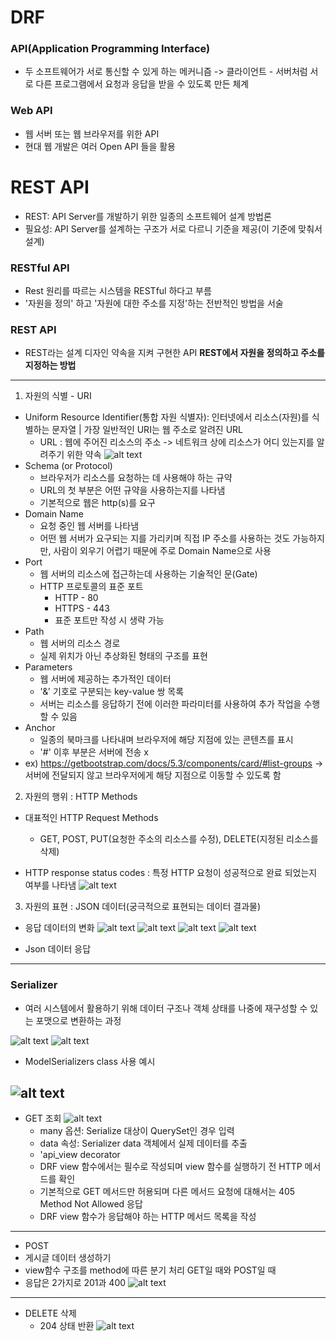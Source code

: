 # DRF

### API(Application Programming Interface)
- 두 소프트웨어가 서로 통신할 수 있게 하는 메커니즘
-> 클라이언트 - 서버처럼 서로 다른 프로그램에서 요청과 응답을 받을 수 있도록 만든 체계

### Web API
- 웹 서버 또는 웹 브라우저를 위한 API
- 현대 웹 개발은 여러 Open API 들을 활용

# REST API
- REST: API Server를 개발하기 위한 일종의 소프트웨어 설계 방법론
- 필요성: API Server를 설계하는 구조가 서로 다르니 기준을 제공(이 기준에 맞춰서 설계)

### RESTful API
- Rest 원리를 따르는 시스템을 RESTful 하다고 부름
- '자원을 정의' 하고 '자원에 대한 주소를 지정'하는 전반적인 방법을 서술

### REST API  
- REST라는 설계 디자인 약속을 지켜 구현한 API
**REST에서 자원을 정의하고 주소를 지정하는 방법**

---
1. 자원의 식별 - URI
  - Uniform Resource Identifier(통합 자원 식별자): 인터넷에서 리소스(자원)를 식별하는 문자열 | 가장 일반적인 URI는 웹 주소로 알려진 URL
    - URL : 웹에 주어진 리소스의 주소 -> 네트워크 상에 리소스가 어디 있는지를 알려주기 위한 약속
![alt text](image-11.png)
- Schema (or Protocol)
  - 브라우저가 리소스를 요청하는 데 사용해야 하는 규약
  - URL의 첫 부분은 어떤 규약을 사용하는지를 나타냄
  - 기본적으로 웹은 http(s)를 요구
- Domain Name
  - 요청 중인 웹 서버를 나타냄
  - 어떤 웹 서버가 요구되는 지를 가리키며 직접 IP 주소를 사용하는 것도 가능하지만, 사람이 외우기 어렵기 때문에 주로 Domain Name으로 사용
- Port
  - 웹 서버의 리소스에 접근하는데 사용하는 기술적인 문(Gate)
  - HTTP 프로토콜의 표준 포트
    - HTTP - 80
    - HTTPS - 443
    - 표준 포트만 작성 시 생략 가능
- Path
  - 웹 서버의 리소스 경로
  - 실제 위치가 아닌 추상화된 형태의 구조를 표현
- Parameters
  - 웹 서버에 제공하는 추가적인 데이터
  - '&' 기호로 구분되는 key-value 쌍 목록
  - 서버는 리소스를 응답하기 전에 이러한 파라미터를 사용하여 추가 작업을 수행할 수 있음
- Anchor 
  - 일종의 북마크를 나타내며 브라우저에 해당 지점에 있는 콘텐츠를 표시
  - '#' 이후 부분은 서버에 전송 x
-   ex) https://getbootstrap.com/docs/5.3/components/card/#list-groups
 -> 서버에 전달되지 않고 브라우저에게 해당 지점으로 이동할 수 있도록 함
2. 자원의 행위 : HTTP Methods
- 대표적인 HTTP Request Methods
  - GET, POST, PUT(요청한 주소의 리소스를 수정), DELETE(지정된 리소스를 삭제)

- HTTP response status codes : 특정 HTTP 요청이 성공적으로 완료 되었는지 여부를 나타냄
![alt text](image-16.png)
3. 자원의 표현 : JSON 데이터(궁극적으로 표현되는 데이터 결과물)
- 응답 데이터의 변화
![alt text](image-12.png)
![alt text](image-13.png)
![alt text](image-14.png)
![alt text](image-15.png)

- Json 데이터 응답
---


### Serializer
- 여러 시스템에서 활용하기 위해 데이터 구조나 객체 상태를 나중에 재구성할 수 있는 포맷으로 변환하는 과정

![alt text](image-17.png)
![alt text](image-18.png)

- ModelSerializers class 사용 예시

![alt text](image-19.png)
---
- GET 조회
![alt text](image-20.png)
   - many 옵션: Serialize 대상이 QuerySet인 경우 입력
   - data 속성: Serializer data 객체에서 실제 데이터를 추출
   - 'api_view decorator 
    - DRF view 함수에서는 필수로 작성되며 view 함수를 실행하기 전 HTTP 메서드를 확인
    - 기본적으로 GET 메서드만 허용되며 다른 메서드 요청에 대해서는 405 Method Not Allowed 응답
    - DRF view 함수가 응답해야 하는 HTTP 메서드 목록을 작성
---
- POST
- 게시글 데이터 생성하기
- view함수 구조를 method에 따른 분기 처리 GET일 때와 POST일 때
- 응답은 2가지로 201과 400 
![alt text](image-21.png)
---

- DELETE 삭제
  - 204 상태 반환
![alt text](image-22.png) 

